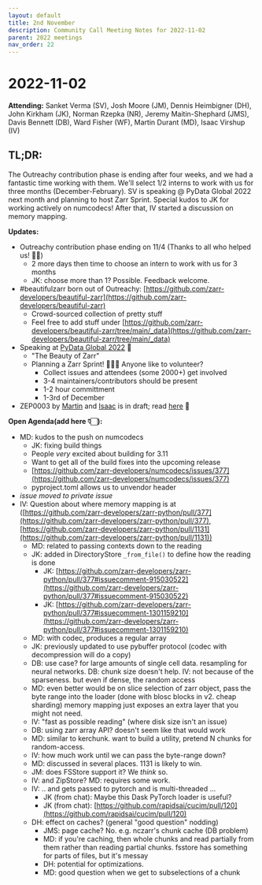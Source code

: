 ```yaml
---
layout: default
title: 2nd November
description: Community Call Meeting Notes for 2022-11-02
parent: 2022 meetings
nav_order: 22
---
```


# 2022-11-02

**Attending:** Sanket Verma (SV), Josh Moore (JM), Dennis Heimbigner (DH), John Kirkham (JK), Norman Rzepka (NR), Jeremy Maitin-Shephard (JMS), Davis Bennett (DB), Ward Fisher (WF), Martin Durant (MD), Isaac Virshup (IV)

## TL;DR:

The Outreachy contribution phase is ending after four weeks, and we had a fantastic time working with them. We'll select 1/2 interns to work with us for three months (December-February). SV is speaking @ PyData Global 2022 next month and planning to host Zarr Sprint. Special kudos to JK for working actively on numcodecs! After that, IV started a discussion on memory mapping.

**Updates:**

- Outreachy contribution phase ending on 11/4 (Thanks to all who helped us! 🙌🏻)
  - 2 more days then time to choose an intern to work with us for 3 months
  - JK: choose more than 1? Possible. Feedback welcome.
- #beautifulzarr born out of Outreachy: [https://github.com/zarr-developers/beautiful-zarr](https://github.com/zarr-developers/beautiful-zarr)
  - Crowd-sourced collection of pretty stuff
  - Feel free to add stuff under [https://github.com/zarr-developers/beautiful-zarr/tree/main/_data](https://github.com/zarr-developers/beautiful-zarr/tree/main/_data)
- Speaking at [PyData Global 2022](https://pydata.org/global2022/) 📣
    - "The Beauty of Zarr"
    - Planning a Zarr Sprint! 🏃🏻‍♂️ Anyone like to volunteer?
      - Collect issues and attendees (some 2000+) get involved
      - 3-4 maintainers/contributors should be present
      - 1-2 hour committment
      - 1-3rd of December
- ZEP0003 by [Martin](https://github.com/martindurant) and [Isaac](https://github.com/ivirshup) is in draft; read [here](https://zarr.dev/zeps/draft/ZEP0003.html) :tada:

**Open Agenda(add here 👇🏻):**

- MD: kudos to the push on numcodecs
  - JK: fixing build things
  - People _very_ excited about building for 3.11
  - Want to get all of the build fixes into the upcoming release
  - [https://github.com/zarr-developers/numcodecs/issues/377](https://github.com/zarr-developers/numcodecs/issues/377)
  - pyproject.toml allows us to unvendor header
- _issue moved to private issue_
- IV: Question about where memory mapping is at ([https://github.com/zarr-developers/zarr-python/pull/377](https://github.com/zarr-developers/zarr-python/pull/377), [https://github.com/zarr-developers/zarr-python/pull/1131](https://github.com/zarr-developers/zarr-python/pull/1131))
  - MD: related to passing contexts down to the reading
  - JK: added in DirectoryStore `_from_file()` to define how the reading is done
      - JK: [https://github.com/zarr-developers/zarr-python/pull/377#issuecomment-915030522](https://github.com/zarr-developers/zarr-python/pull/377#issuecomment-915030522)
      - JK: [https://github.com/zarr-developers/zarr-python/pull/377#issuecomment-1301159210](https://github.com/zarr-developers/zarr-python/pull/377#issuecomment-1301159210)
  - MD: with codec, produces a regular array
  - JK: previously updated to use pybuffer protocol (codec with decompression will do a copy)
  - DB: use case? for large amounts of single cell data. resampling for neural networks. DB: chunk size doesn't help. IV: not because of the sparseness. but even if dense, the random access
  - MD: even better would be on slice selection of zarr object, pass the byte range into the loader (done with blosc blocks in v2. cheap sharding) memory mapping just exposes an extra layer that you might not need.
  - IV: "fast as possible reading" (where disk size isn't an issue)
  - DB: using zarr array API? doesn't seem like that would work
  - MD: similar to kerchunk. want to build a utility, pretend N chunks for random-access.
  - IV: how much work until we can pass the byte-range down?
  - MD: discussed in several places. 1131 is likely to win.
  - JM: does FSStore support it? We _think_ so.
  - IV: and ZipStore? MD: requires some work.
  - IV: .. and gets passed to pytorch and is multi-threaded ...
      - JK (from chat): Maybe this Dask PyTorch loader is useful?
      - JK (from chat): [https://github.com/rapidsai/cucim/pull/120](https://github.com/rapidsai/cucim/pull/120)
  - DH: effect on caches? (general "good question" nodding)
    - JMS: page cache? No. e.g. nczarr's chunk cache (DB problem)
    - MD: if you're caching, then whole chunks and read partially from them rather than reading partial chunks. fsstore has something for parts of files, but it's messay
    - DH: potential for optimizations.
    - MD: good question when we get to subselections of a chunk
